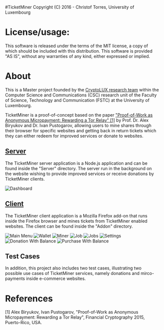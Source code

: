 #TicketMiner
Copyright (C) 2016 - Christof Torres, University of Luxembourg

License/usage:
=========================
This software is released under the terms of the MIT license, a copy
of which should be included with this distribution.
This software is provided "AS IS", without any warranties of any kind,
either expressed or implied.

About
=========================
This is a Master project founded by the [CryptoLUX research team](https://www.cryptolux.org/index.php/Home) within the Computer Science and Communications (CSC) research unit of the Faculty of Science, Technology and Communication (FSTC) at the University of Luxembourg.

TicketMiner is a proof-of-concept based on the paper ["Proof-of-Work as Anonymous Micropayment: Rewarding a Tor Relay" [1]](https://www.cryptolux.org/images/3/3e/Alex-ivan-tor-micropayments.pdf) by Prof. Dr. Alex Biryukov and Dr. Ivan Pustogarov, allowing users to mine shares through their browser for specific websites and getting back in return tickets which they can either redeem for improved services or donate to websites.

[Server](../master/Server)
------
The TicketMiner server application is a Node.js application and can be found inside the "Server" directory. The server run in the background on the website wishing to provide improved services or receive donations by TicketMiner clients. 

![Dashboard](https://raw.githubusercontent.com/christoftorres/TicketMiner/master/Server/screenshots/screen-dashboard.png?raw=true "Dashboard")

[Client](../master/Addon)
------
The TicketMiner client application is a Mozilla Firefox add-on that runs inside the Firefox browser and mines tickets from TicketMiner enabled websites. The client can be found inside the "Addon" directory.

![Main Menu](https://raw.githubusercontent.com/christoftorres/TicketMiner/master/Addon/screenshots/screen-main-menu.png?raw=true "Main Menu")
![Wallet](https://raw.githubusercontent.com/christoftorres/TicketMiner/master/Addon/screenshots/screen-wallet.png?raw=true "Wallet")
![Miner](https://raw.githubusercontent.com/christoftorres/TicketMiner/master/Addon/screenshots/screen-miner.png?raw=true "Miner")
![Job](https://raw.githubusercontent.com/christoftorres/TicketMiner/master/Addon/screenshots/screen-job.png?raw=true "Job")
![Jobs](https://raw.githubusercontent.com/christoftorres/TicketMiner/master/Addon/screenshots/screen-jobs.png?raw=true "Jobs")
![Settings](https://raw.githubusercontent.com/christoftorres/TicketMiner/master/Addon/screenshots/screen-settings.png?raw=true "Settings")
![Donation With Balance](https://raw.githubusercontent.com/christoftorres/TicketMiner/master/Addon/screenshots/screen-donation-with-balance.png?raw=true "Donation With Balance")
![Purchase With Balance](https://raw.githubusercontent.com/christoftorres/TicketMiner/master/Addon/screenshots/screen-purchase-with-balance.png?raw=true "Purchase With Balance")


Test Cases
----------
In addition, this project also includes two test cases, illustrating two possible use cases of TicketMiner services, namely donations and mirco-payments inside e-commerce websites.

References
=========================
[1] Alex Biryukov, Ivan Pustogarov, "Proof-of-Work as Anonymous Micropayment: Rewarding a Tor Relay", Financial Cryptography 2015, Puerto-Rico, USA.
